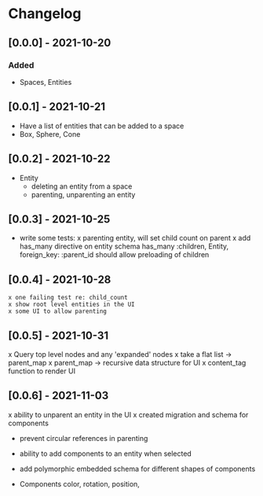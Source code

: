 # Changelog

## [0.0.0] - 2021-10-20
### Added
- Spaces, Entities
## [0.0.1] - 2021-10-21
<!-- - Space has one or more 'scene' entities. -->
- Have a list of entities that can be added to a space
- Box, Sphere, Cone
## [0.0.2] - 2021-10-22
- Entity
   - deleting an entity from a space
   - parenting, unparenting an entity
## [0.0.3] - 2021-10-25
- write some tests:
  x parenting entity, will set child count on parent
  x add has_many directive on entity schema 
    has_many :children, Entity, foreign_key: :parent_id
    should allow preloading of children
## [0.0.4] - 2021-10-28
    x one failing test re: child_count
    x show root level entities in the UI
    x some UI to allow parenting
    
## [0.0.5] - 2021-10-31
  x Query top level nodes and any 'expanded' nodes
  x take a flat list -> parent_map
  x parent_map -> recursive data structure for UI
  x content_tag function to render UI

## [0.0.6] - 2021-11-03
x ability to unparent an entity in the UI
x created migration and schema for components

- prevent circular references in parenting
- ability to add components to an entity when selected
- add polymorphic embedded schema for different shapes of components

- Components
   color, rotation, position, 
